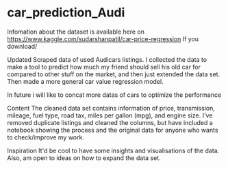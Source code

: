 # car_prediction_Audi
Infomation about the dataset is available here on https://www.kaggle.com/sudarshanpatil/car-price-regression If you download/

Updated
Scraped data of used Audicars listings. I collected  the data to make a tool to predict how much my friend should sell his old car for compared to other stuff on the market, and then just extended the data set. Then made a more general car value regression model.

In future i will like to concat more datas of cars to optimize the performance 


Content
The cleaned data set contains information of price, transmission, mileage, fuel type, road tax, miles per gallon (mpg), and engine size. I've removed duplicate listings and cleaned the columns, but have included a notebook showing the process and the original data for anyone who wants to check/improve my work.

Inspiration
It'd be cool to have some insights and visualisations of the data. Also, am open to ideas on how to expand the data set.